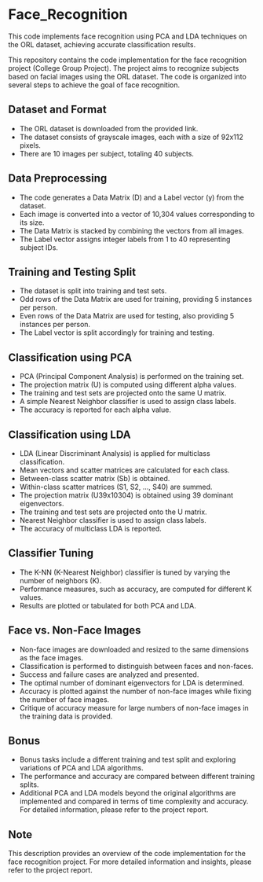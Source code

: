 # Face_Recognition
This code implements face recognition using PCA and LDA techniques on the ORL dataset, achieving accurate classification results.

This repository contains the code implementation for the face recognition project (College Group Project). The project aims to recognize subjects based on facial images using the ORL dataset. The code is organized into several steps to achieve the goal of face recognition.

## Dataset and Format
- The ORL dataset is downloaded from the provided link.
- The dataset consists of grayscale images, each with a size of 92x112 pixels.
- There are 10 images per subject, totaling 40 subjects.
## Data Preprocessing
- The code generates a Data Matrix (D) and a Label vector (y) from the dataset.
- Each image is converted into a vector of 10,304 values corresponding to its size.
- The Data Matrix is stacked by combining the vectors from all images.
- The Label vector assigns integer labels from 1 to 40 representing subject IDs.
## Training and Testing Split
- The dataset is split into training and test sets.
- Odd rows of the Data Matrix are used for training, providing 5 instances per person.
- Even rows of the Data Matrix are used for testing, also providing 5 instances per person.
- The Label vector is split accordingly for training and testing.
## Classification using PCA
- PCA (Principal Component Analysis) is performed on the training set.
- The projection matrix (U) is computed using different alpha values.
- The training and test sets are projected onto the same U matrix.
- A simple Nearest Neighbor classifier is used to assign class labels.
- The accuracy is reported for each alpha value.
## Classification using LDA
- LDA (Linear Discriminant Analysis) is applied for multiclass classification.
- Mean vectors and scatter matrices are calculated for each class.
- Between-class scatter matrix (Sb) is obtained.
- Within-class scatter matrices (S1, S2, ..., S40) are summed.
- The projection matrix (U39x10304) is obtained using 39 dominant eigenvectors.
- The training and test sets are projected onto the U matrix.
- Nearest Neighbor classifier is used to assign class labels.
- The accuracy of multiclass LDA is reported.
## Classifier Tuning
- The K-NN (K-Nearest Neighbor) classifier is tuned by varying the number of neighbors (K).
- Performance measures, such as accuracy, are computed for different K values.
- Results are plotted or tabulated for both PCA and LDA.
## Face vs. Non-Face Images
- Non-face images are downloaded and resized to the same dimensions as the face images.
- Classification is performed to distinguish between faces and non-faces.
- Success and failure cases are analyzed and presented.
- The optimal number of dominant eigenvectors for LDA is determined.
- Accuracy is plotted against the number of non-face images while fixing the number of face images.
- Critique of accuracy measure for large numbers of non-face images in the training data is provided.
## Bonus
- Bonus tasks include a different training and test split and exploring variations of PCA and LDA algorithms.
- The performance and accuracy are compared between different training splits.
- Additional PCA and LDA models beyond the original algorithms are implemented and compared in terms of time complexity and accuracy.
For detailed information, please refer to the project report.

## Note
This description provides an overview of the code implementation for the face recognition project. For more detailed information and insights, please refer to the project report.
